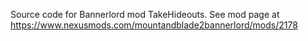 Source code for Bannerlord mod TakeHideouts. See mod page at https://www.nexusmods.com/mountandblade2bannerlord/mods/2178
